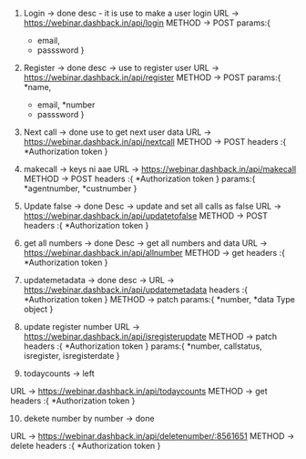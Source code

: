 1. Login -> done
desc - it is use to make a user login
URL -> https://webinar.dashback.in/api/login
METHOD  -> POST
params:{
    * email,
    * passsword
}


2. Register -> done
desc -> use to register user
URL -> https://webinar.dashback.in/api/register
METHOD  -> POST
params:{
    *name,
    * email,
    *number
    * passsword
}

3. Next call -> done
use to get next user data
URL -> https://webinar.dashback.in/api/nextcall
METHOD  -> POST
headers :{
    *Authorization token
}


4. makecall -> keys ni aae
URL -> https://webinar.dashback.in/api/makecall
METHOD  -> POST
headers :{
    *Authorization token
}
params:{
    *agentnumber,
    *custnumber
}

5. Update false -> done
Desc -> update and set all calls as false
URL -> https://webinar.dashback.in/api/updatetofalse
METHOD  -> POST
headers :{
    *Authorization token
}

6. get all numbers -> done
Desc -> get all numbers and data
URL -> https://webinar.dashback.in/api/allnumber
METHOD  -> get
headers :{
    *Authorization token
}


7. updatemetadata -> done
desc -> 
URL -> https://webinar.dashback.in/api/updatemetadata
headers :{
    *Authorization token
}
METHOD  -> patch
params:{
    *number,
    *data  Type object 
}

8. update register number 
URL -> https://webinar.dashback.in/api/isregisterupdate
METHOD  -> patch
headers :{
    *Authorization token
}
params:{
    *number,
    callstatus,
    isregister,
    isregisterdate
}

9. todaycounts  -> left

URL -> https://webinar.dashback.in/api/todaycounts
METHOD  -> get
headers :{
    *Authorization token
}

10. dekete number by number  -> done

URL -> https://webinar.dashback.in/api/deletenumber/:8561651
METHOD  -> delete
headers :{
    *Authorization token
}

